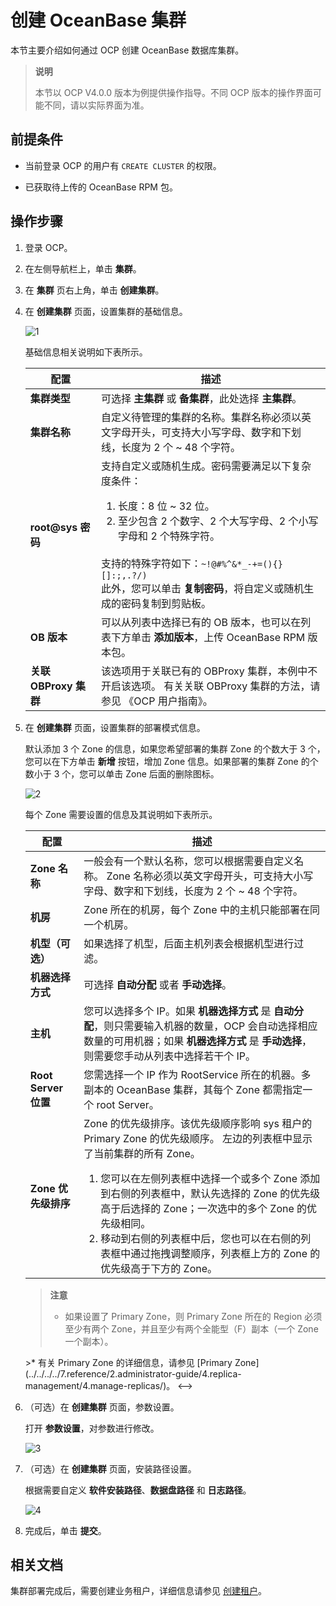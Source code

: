 # 创建 OceanBase 集群

本节主要介绍如何通过 OCP 创建 OceanBase 数据库集群。

>**说明**
>
>本节以 OCP V4.0.0 版本为例提供操作指导。不同 OCP 版本的操作界面可能不同，请以实际界面为准。

## 前提条件

* 当前登录 OCP 的用户有 `CREATE CLUSTER` 的权限。

* 已获取待上传的 OceanBase RPM 包。

## 操作步骤

1. 登录 OCP。

2. 在左侧导航栏上，单击 **集群**。

3. 在 **集群** 页右上角，单击 **创建集群**。

4. 在 **创建集群** 页面，设置集群的基础信息。

   ![1](https://obbusiness-private.oss-cn-shanghai.aliyuncs.com/doc/img/observer-enterprise/V4.0.0/4.deploy-the-oceanbase-database/OCP/2%E5%88%9B%E5%BB%BA%E9%9B%86%E7%BE%A4%E5%9F%BA%E7%A1%80%E4%BF%A1%E6%81%AF.png)

   基础信息相关说明如下表所示。

   |    **配置**       |     **描述**    |
   |-------------------|-----------------|
   | **集群类型**      | 可选择 **主集群** 或 **备集群**，此处选择 **主集群**。|
   | **集群名称**      | 自定义待管理的集群的名称。集群名称必须以英文字母开头，可支持大小写字母、数字和下划线，长度为 2 个 \~ 48 个字符。 |
   | **root@sys 密码** | 支持自定义或随机生成。密码需要满足以下复杂度条件：</br> <ol><li>长度：8 位 \~ 32 位。</li><li>至少包含 2 个数字、2 个大写字母、2 个小写字母和 2 个特殊字符。</li></ol>  </br>支持的特殊字符如下：`~!@#%^&*_-+=(){}[]:;,.?/)` </br>此外，您可以单击 **复制密码**，将自定义或随机生成的密码复制到剪贴板。 |
   | **OB 版本**   | 可以从列表中选择已有的 OB 版本，也可以在列表下方单击 **添加版本**，上传 OceanBase RPM 版本包。     |
   | **关联 OBProxy 集群** | 该选项用于关联已有的 OBProxy 集群，本例中不开启该选项。 有关关联 OBProxy 集群的方法，请参见 《OCP 用户指南》。 |

5. 在 **创建集群** 页面，设置集群的部署模式信息。

   默认添加 3 个 Zone 的信息，如果您希望部署的集群 Zone 的个数大于 3 个，您可以在下方单击 **新增** 按钮，增加 Zone 信息。如果部署的集群 Zone 的个数小于 3 个，您可以单击 Zone 后面的删除图标。

   ![2](https://obbusiness-private.oss-cn-shanghai.aliyuncs.com/doc/img/observer-enterprise/V4.0.0/4.deploy-the-oceanbase-database/OCP/3%E9%83%A8%E7%BD%B2%E6%A8%A1%E5%BC%8F.png)

   每个 Zone 需要设置的信息及其说明如下表所示。

   |       **配置**     |            **描述**               |
   |--------------------|-----------------------------------|
   | **Zone 名称**      | 一般会有一个默认名称，您可以根据需要自定义名称。 Zone 名称必须以英文字母开头，可支持大小写字母、数字和下划线，长度为 2 个 \~ 48 个字符。|
   | **机房**           | Zone 所在的机房，每个 Zone 中的主机只能部署在同一个机房。|
   | **机型（可选）**   | 如果选择了机型，后面主机列表会根据机型进行过滤。 |
   | **机器选择方式**   | 可选择 **自动分配** 或者 **手动选择**。        |
   | **主机**           | 您可以选择多个 IP。如果 **机器选择方式** 是 **自动分配**，则只需要输入机器的数量，OCP 会自动选择相应数量的可用机器；如果 **机器选择方式** 是 **手动选择**，则需要您手动从列表中选择若干个 IP。           |
   | **Root Server 位置** | 您需选择一个 IP 作为 RootService 所在的机器。多副本的 OceanBase 集群，其每个 Zone 都需指定一个 root Server。        |
   | **Zone 优先级排序**  | Zone 的优先级排序。该优先级顺序影响 sys 租户的 Primary Zone 的优先级顺序。 左边的列表框中显示了当前集群的所有 Zone。<ol><li>您可以在左侧列表框中选择一个或多个 Zone 添加到右侧的列表框中，默认先选择的 Zone 的优先级高于后选择的 Zone；一次选中的多个 Zone 的优先级相同。</li><li> 移动到右侧的列表框中后，您也可以在右侧的列表框中通过拖拽调整顺序，列表框上方的 Zone 的优先级高于下方的 Zone。 </li></ol>   |

   > **注意**
   >
   >* 如果设置了 Primary Zone，则 Primary Zone 所在的 Region 必须至少有两个 Zone，并且至少有两个全能型（F）副本（一个 Zone 一个副本）。

   <!-->
   >* 有关 Primary Zone 的详细信息，请参见 [Primary Zone](../../../../7.reference/2.administrator-guide/4.replica-management/4.manage-replicas/)。
   <-->

6. （可选）在 **创建集群** 页面，参数设置。

   打开 **参数设置**，对参数进行修改。

   ![3](https://obbusiness-private.oss-cn-shanghai.aliyuncs.com/doc/img/observer-enterprise/V4.0.0/4.deploy-the-oceanbase-database/OCP/4%E5%8F%82%E6%95%B0%E8%AE%BE%E7%BD%AE.png)

7. （可选）在 **创建集群** 页面，安装路径设置。

   根据需要自定义 **软件安装路径**、**数据盘路径** 和 **日志路径**。

   ![4](https://obbusiness-private.oss-cn-shanghai.aliyuncs.com/doc/img/observer-enterprise/V4.0.0/4.deploy-the-oceanbase-database/OCP/5%E5%AE%89%E8%A3%85%E8%B7%AF%E5%BE%84%E8%AE%BE%E7%BD%AE.png)

8. 完成后，单击 **提交**。

## 相关文档

集群部署完成后，需要创建业务租户，详细信息请参见 [创建租户](../../../../7.reference/2.administrator-guide/2.basic-database-management/4.manage-tenants/2.create-a-tenant.md)。
